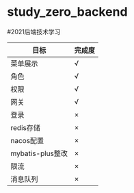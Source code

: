 # study_zero_backend
#2021后端技术学习  

| 目标             | 完成度 | 
|----------------|-----|
| 菜单展示           | √   |
  | 角色             | √   |
  | 权限             | √   |
  | 网关             | √   |
  | 登录             | ×   |
  | redis存储        | ×   |
  | nacos配置        | ×   |
  | mybatis-plus整改 | ×   |
  | 限流             | ×   |
  | 消息队列           | ×   |
  